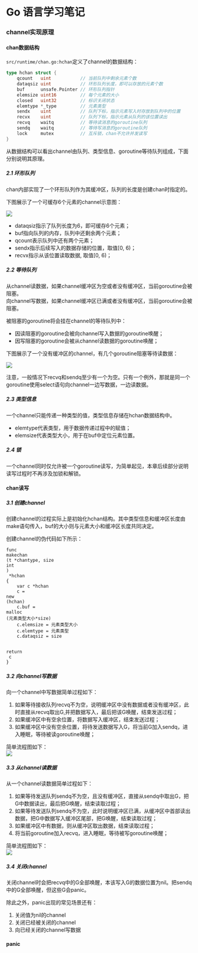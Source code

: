 # Go 语言**学习笔记**

#### 

### channel实现原理

#### chan数据结构

`src/runtime/chan.go:hchan`定义了channel的数据结构：

```go
type hchan struct {
    qcount   uint           // 当前队列中剩余元素个数
    dataqsiz uint           // 环形队列长度，即可以存放的元素个数
    buf      unsafe.Pointer // 环形队列指针
    elemsize uint16         // 每个元素的大小
    closed   uint32         // 标识关闭状态
    elemtype *_type         // 元素类型
    sendx    uint           // 队列下标，指示元素写入时存放到队列中的位置
    recvx    uint           // 队列下标，指示元素从队列的该位置读出
    recvq    waitq          // 等待读消息的goroutine队列
    sendq    waitq          // 等待写消息的goroutine队列
    lock     mutex          // 互斥锁，chan不允许并发读写
}
```

从数据结构可以看出channel由队列、类型信息、goroutine等待队列组成，下面分别说明其原理。

##### 2.1 环形队列

chan内部实现了一个环形队列作为其缓冲区，队列的长度是创建chan时指定的。

下图展示了一个可缓存6个元素的channel示意图：

![](https://oscimg.oschina.net/oscnet/f1ae952fd1c62186d4bd0eb3fa1610db67a.jpg)

* dataqsiz指示了队列长度为6，即可缓存6个元素；
* buf指向队列的内存，队列中还剩余两个元素；
* qcount表示队列中还有两个元素；
* sendx指示后续写入的数据存储的位置，取值\[0, 6\)；
* recvx指示从该位置读取数据, 取值\[0, 6\)；

##### 2.2 等待队列

从channel读数据，如果channel缓冲区为空或者没有缓冲区，当前goroutine会被阻塞。  
向channel写数据，如果channel缓冲区已满或者没有缓冲区，当前goroutine会被阻塞。

被阻塞的goroutine将会挂在channel的等待队列中：

* 因读阻塞的goroutine会被向channel写入数据的goroutine唤醒；
* 因写阻塞的goroutine会被从channel读数据的goroutine唤醒；

下图展示了一个没有缓冲区的channel，有几个goroutine阻塞等待读数据：

![](https://oscimg.oschina.net/oscnet/51d91ed6fb42117d5035cab82b283bf0b07.jpg)

注意，一般情况下recvq和sendq至少有一个为空。只有一个例外，那就是同一个goroutine使用select语句向channel一边写数据，一边读数据。

##### 2.3 类型信息

一个channel只能传递一种类型的值，类型信息存储在hchan数据结构中。

* elemtype代表类型，用于数据传递过程中的赋值；
* elemsize代表类型大小，用于在buf中定位元素位置。

##### 2.4 锁

一个channel同时仅允许被一个goroutine读写，为简单起见，本章后续部分说明读写过程时不再涉及加锁和解锁。

#### chan读写

##### 3.1 创建channel

创建channel的过程实际上是初始化hchan结构。其中类型信息和缓冲区长度由make语句传入，buf的大小则与元素大小和缓冲区长度共同决定。

创建channel的伪代码如下所示：

```
func 
makechan
(t *chantype, size 
int
)
 *hchan 
{
	var c *hchan
	c = 
new
(hchan)
	c.buf = 
malloc
(元素类型大小*size)
	c.elemsize = 元素类型大小
	c.elemtype = 元素类型
	c.dataqsiz = size

	
return
 c
}

```

##### 3.2 向channel写数据

向一个channel中写数据简单过程如下：

1. 如果等待接收队列recvq不为空，说明缓冲区中没有数据或者没有缓冲区，此时直接从recvq取出G,并把数据写入，最后把该G唤醒，结束发送过程；
2. 如果缓冲区中有空余位置，将数据写入缓冲区，结束发送过程；
3. 如果缓冲区中没有空余位置，将待发送数据写入G，将当前G加入sendq，进入睡眠，等待被读goroutine唤醒；

简单流程图如下：  
![](https://oscimg.oschina.net/oscnet/c4ba40130182bf4264ad458a2f05863bef1.jpg)

##### 3.3 从channel读数据

从一个channel读数据简单过程如下：

1. 如果等待发送队列sendq不为空，且没有缓冲区，直接从sendq中取出G，把G中数据读出，最后把G唤醒，结束读取过程；
2. 如果等待发送队列sendq不为空，此时说明缓冲区已满，从缓冲区中首部读出数据，把G中数据写入缓冲区尾部，把G唤醒，结束读取过程；
3. 如果缓冲区中有数据，则从缓冲区取出数据，结束读取过程；
4. 将当前goroutine加入recvq，进入睡眠，等待被写goroutine唤醒；

简单流程图如下：  
![](https://oscimg.oschina.net/oscnet/820d765ece5100b753e5e6c53bff08b7c2d.jpg)

##### 3.4 关闭channel

关闭channel时会把recvq中的G全部唤醒，本该写入G的数据位置为nil。把sendq中的G全部唤醒，但这些G会panic。

除此之外，panic出现的常见场景还有：

1. 关闭值为nil的channel
2. 关闭已经被关闭的channel
3. 向已经关闭的channel写数据

#### panic




